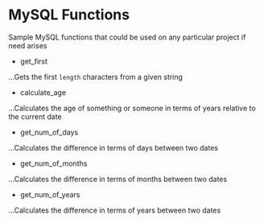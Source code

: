 # MySQL Functions
Sample MySQL functions that could be used on any particular project if need arises

* get_first

...Gets the first `length` characters from a given string

* calculate_age

...Calculates the age of something or someone in terms of years relative to the current date

* get_num_of_days

...Calculates the difference in terms of days between two dates

* get_num_of_months

...Calculates the difference in terms of months between two dates

* get_num_of_years

...Calculates the difference in terms of years between two dates